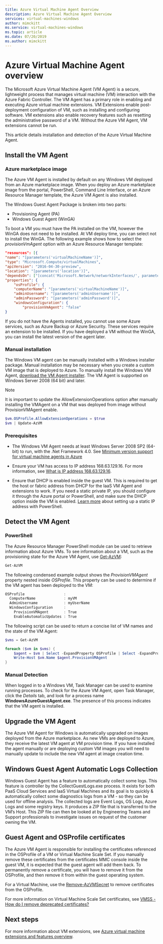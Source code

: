 ```yaml
---
title: Azure Virtual Machine Agent Overview 
description: Azure Virtual Machine Agent Overview
services: virtual-machines-windows
author: mimckitt
ms.service: virtual-machines-windows
ms.topic: article
ms.date: 07/20/2019
ms.author: mimckitt
---
```


# Azure Virtual Machine Agent overview
The Microsoft Azure Virtual Machine Agent (VM Agent) is a secure, lightweight process that manages virtual machine (VM) interaction with the Azure Fabric Controller. The VM Agent has a primary role in enabling and executing Azure virtual machine extensions. VM Extensions enable post-deployment configuration of VM, such as installing and configuring software. VM extensions also enable recovery features such as resetting the administrative password of a VM. Without the Azure VM Agent, VM extensions cannot be run.

This article details installation and detection of the Azure Virtual Machine Agent.

## Install the VM Agent

### Azure marketplace image

The Azure VM Agent is installed by default on any Windows VM deployed from an Azure marketplace image. When you deploy an Azure marketplace image from the portal, PowerShell, Command Line Interface, or an Azure Resource Manager template, the Azure VM Agent is also installed.

The Windows Guest Agent Package is broken into two parts:

- Provisioning Agent (PA)
- Windows Guest Agent (WinGA)

To boot a VM you must have the PA installed on the VM, however the WinGA does not need to be installed. At VM deploy time, you can select not to install the WinGA. The following example shows how to select the *provisionVmAgent* option with an Azure Resource Manager template:

```json
"resources": [{
"name": "[parameters('virtualMachineName')]",
"type": "Microsoft.Compute/virtualMachines",
"apiVersion": "2016-04-30-preview",
"location": "[parameters('location')]",
"dependsOn": ["[concat('Microsoft.Network/networkInterfaces/', parameters('networkInterfaceName'))]"],
"properties": {
    "osProfile": {
    "computerName": "[parameters('virtualMachineName')]",
    "adminUsername": "[parameters('adminUsername')]",
    "adminPassword": "[parameters('adminPassword')]",
    "windowsConfiguration": {
        "provisionVmAgent": "false"
}
```

If you do not have the Agents installed, you cannot use some Azure services, such as Azure Backup or Azure Security. These services require an extension to be installed. If you have deployed a VM without the WinGA, you can install the latest version of the agent later.

### Manual installation
The Windows VM agent can be manually installed with a Windows installer package. Manual installation may be necessary when you create a custom VM image that is deployed to Azure. To manually install the Windows VM Agent, [download the VM Agent installer](https://go.microsoft.com/fwlink/?LinkID=394789). The VM Agent is supported on Windows Server 2008 (64 bit) and later.

> [!NOTE]
> It is important to update the AllowExtensionOperations option after manually installing the VMAgent on a VM that was deployed from image without ProvisionVMAgent enable.

```powershell
$vm.OSProfile.AllowExtensionOperations = $true
$vm | Update-AzVM
```

### Prerequisites

- The Windows VM Agent needs at least Windows Server 2008 SP2 (64-bit) to run, with the .Net Framework 4.0. See [Minimum version support for virtual machine agents in Azure](https://support.microsoft.com/en-us/help/4049215/extensions-and-virtual-machine-agent-minimum-version-support)

- Ensure your VM has access to IP address 168.63.129.16. For more information, see [What is IP address 168.63.129.16](../../virtual-network/what-is-ip-address-168-63-129-16.md).

- Ensure that DHCP is enabled inside the guest VM. This is required to get the host or fabric address from DHCP for the IaaS VM Agent and extensions to work. If you need a static private IP, you should configure it through the Azure portal or PowerShell, and make sure the DHCP option inside the VM is enabled. [Learn more](https://docs.microsoft.com/azure/virtual-network/virtual-networks-static-private-ip-arm-ps#change-the-allocation-method-for-a-private-ip-address-assigned-to-a-network-interface) about setting up a static IP address with PowerShell.


## Detect the VM Agent

### PowerShell

The Azure Resource Manager PowerShell module can be used to retrieve information about Azure VMs. To see information about a VM, such as the provisioning state for the Azure VM Agent, use [Get-AzVM](/powershell/module/az.compute/get-azvm):

```powershell
Get-AzVM
```

The following condensed example output shows the *ProvisionVMAgent* property nested inside *OSProfile*. This property can be used to determine if the VM agent has been deployed to the VM:

```powershell
OSProfile                  :
  ComputerName             : myVM
  AdminUsername            : myUserName
  WindowsConfiguration     :
    ProvisionVMAgent       : True
    EnableAutomaticUpdates : True
```

The following script can be used to return a concise list of VM names and the state of the VM Agent:

```powershell
$vms = Get-AzVM

foreach ($vm in $vms) {
    $agent = $vm | Select -ExpandProperty OSProfile | Select -ExpandProperty Windowsconfiguration | Select ProvisionVMAgent
    Write-Host $vm.Name $agent.ProvisionVMAgent
}
```

### Manual Detection

When logged in to a Windows VM, Task Manager can be used to examine running processes. To check for the Azure VM Agent, open Task Manager, click the *Details* tab, and look for a process name **WindowsAzureGuestAgent.exe**. The presence of this process indicates that the VM agent is installed.


## Upgrade the VM Agent
The Azure VM Agent for Windows is automatically upgraded on images deployed from the Azure marketplace. As new VMs are deployed to Azure, they receive the latest VM agent at VM provision time. If you have installed the agent manually or are deploying custom VM images you will need to manually update to include the new VM agent at image creation time.

## Windows Guest Agent Automatic Logs Collection
Windows Guest Agent has a feature to automatically collect some logs. This feature is controller by the CollectGuestLogs.exe process. 
It exists for both PaaS Cloud Services and IaaS Virtual Machines and its goal is to quickly & automatically collect some diagnostics logs from a VM - so they can be used for offline analysis. 
The collected logs are Event Logs, OS Logs, Azure Logs and some registry keys. It produces a ZIP file that is transferred to the VM’s Host. This ZIP file can then be looked at by Engineering Teams and Support professionals to investigate issues on request of the customer owning the VM.

## Guest Agent and OSProfile certificates
The Azure VM Agent is responsible for installing the certificates referenced in the OSProfile of a VM or Virtual Machine Scale Set. 
If you manually remove these certificates from the certificates MMC console inside the guest VM, it is expected that the guest agent will add them back.
To permanently remove a certificate, you will have to remove it from the OSProfile, and then remove it from within the guest operating system.

For a Virtual Machine, use the [Remove-AzVMSecret]() to remove certificates from the OSProfile.

For more information on Virtual Machine Scale Set certificates, see [VMSS - How do I remove deprecated certificates?](https://docs.microsoft.com/azure/virtual-machine-scale-sets/virtual-machine-scale-sets-faq#how-do-i-remove-deprecated-certificates)


## Next steps
For more information about VM extensions, see [Azure virtual machine extensions and features overview](overview.md).
